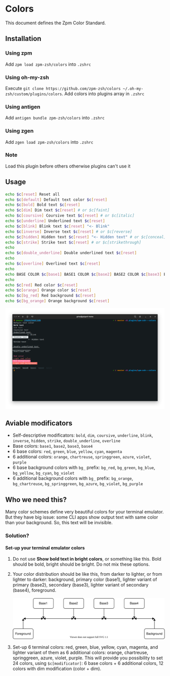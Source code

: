 # Colors

This document defines the Zpm Color Standard.

## Installation

### Using zpm

Add `zpm load zpm-zsh/colors` into `.zshrc`

### Using oh-my-zsh

Execute `git clone https://github.com/zpm-zsh/colors ~/.oh-my-zsh/custom/plugins/colors`. Add colors into plugins array in `.zshrc`

### Using antigen

Add `antigen bundle zpm-zsh/colors` into `.zshrc`

### Using zgen

Add `zgen load zpm-zsh/colors` into `.zshrc`

### Note

Load this plugin before others otherwise plugins can't use it

## Usage

```bash
echo $c[reset] Reset all
echo $c[default] Default text color $c[reset]
echo $c[bold] Bold text $c[reset]
echo $c[dim] Dim text $c[reset] # or $c[faint]
echo $c[coursive] Coursive text $c[reset] # or $c[italic]
echo $c[underline] Underlined text $c[reset]
echo $c[blink] Blink text $c[reset] "<- Blink"
echo $c[inverse] Inverse text $c[reset] # or $c[reverse]
echo $c[hidden] Hidden text $c[reset] "<- Hidden text" # or $c[conceal]
echo $c[strike] Strike text $c[reset] # or $c[strikethrough]
echo
echo $c[double_underline] Double underlined text $c[reset]
echo
echo $c[overline] Overlined text $c[reset]
echo
echo BASE COLOR $c[base1] BASE1 COLOR $c[base2] BASE2 COLOR $c[base3] BASE3 COLOR $c[base4] BASE4 COLOR
echo
echo $c[red] Red color $c[reset]
echo $c[orange] Orange color $c[reset]
echo $c[bg_red] Red background $c[reset]
echo $c[bg_orange] Orange background $c[reset]
```

![Screenshot](./images/example.png)

## Aviable modificators

* Self-descriptive modificators: `bold`, `dim`, `coursive`, `underline`, `blink`, `inverse`, `hidden`, `strike`, `double_underline`, `overline`
* Base colors: `base1`, `base2`, `base3`, `base4`
* 6 base colors: `red`, `green`, `blue`, `yellow`, `cyan`, `magenta`
* 6 additional colors: `orange`, `chartreuse`, `springgreen`, `azure`, `violet`, `purple`
* 6 base background colors with `bg_` prefix: `bg_red`, `bg_green`, `bg_blue`, `bg_yellow`, `bg_cyan`, `bg_violet`
* 6 additional background colors with `bg_` prefix: `bg_orange`, `bg_chartreuse`, `bg_springgreen`, `bg_azure`, `bg_violet`, `bg_purple`

## Who we need this?

Many color schemes define very beautiful colors for your terminal emulator. But they have big issue: some CLI apps show output text with same color than your background. So, this text will be invisible.

### Solution?

#### Set-up your terminal emulator colors

1. Do not use **Show bold text in bright colors**, or something like this. Bold should be bold, bright should be bright. Do not mix these options.

2. Your color distribution should be like this, from darker to lighter, or from lighter to darker: background, primary color (base1), lighter variant of primary (base2), secondary (base3), lighter variant of secondary (base4), foreground. <br><br>![Colors](images/Diagram.svg)

3. Set-up 6 terminal colors: red, green, blue, yellow, cyan, magenta, and lighter variant of them as 6 additional colors: orange, chartreuse, springgreen, azure, violet, purple. This will provide you possibility to set 24 colors, using `$c[modificator]`: 6 base colors + 6 additional colors, 12 colors with dim modification (color + dim).
